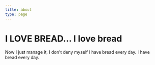 ```yaml
---
title: about
type: page
---
```


# I LOVE BREAD... I love bread

Now I just manage it, I don't deny myself I have bread every day. I have bread every day.